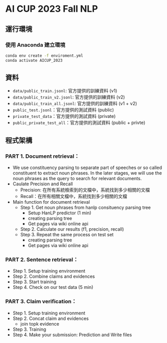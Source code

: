 # AI CUP 2023 Fall NLP

## 運行環境

### 使用 Anaconda 建立環境

```bash
conda env create -f enviroment.yml
conda activate AICUP_2023
```

## 資料
- `data/public_train.jsonl`: 官方提供的訓練資料 (v1)
- `data/public_train_v2.jsonl`: 官方提供的訓練資料 (v2)
- `data/public_train_all.jsonl`: 官方提供的訓練資料 (v1 + v2)
- `public_test.jsonl`：官方提供的測試資料 (public)
- `private_test_data`：官方提供的測試資料 (private)
- `public_private_test_all`：官方提供的測試資料 (public + privte)

## 程式架構

### PART 1. Document retrieval： 
- We use constituency parsing to separate part of speeches or so called constituent to extract noun phrases. In the later stages, we will use the noun phrases as the query to search for relevant documents.
- Caulate Precision and Recall
    - Precision: 在所有系統檢索到的文檔中，系統找到多少相關的文檔
    - Recall：在所有相關文檔中，系統找到多少相關的文檔
- Main function for document retrieval
    - Step 1. Get noun phrases from hanlp consituency parsing tree 
        - Setup HanLP predictor (1 min)
        - creating parsing tree
        - Get pages via wiki online api
    - Step 2. Calculate our results (f1, precision, recall)
    - Step 3. Repeat the same process on test set
        - creating parsing tree
        - Get pages via wiki online api

### PART 2. Sentence retrieval：
- Step 1. Setup training environment
- Step 2. Combine claims and evidences
- Step 3. Start training
- Step 4. Check on our test data (5 min)

### PART 3. Claim verification：
- Step 1. Setup training environment
- Step 2. Concat claim and evidences
    - join topk evidence
- Step 3. Training
- Step 4. Make your submission: Prediction and Write files
